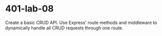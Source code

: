 # 401-lab-08

Create a basic CRUD API.
Use Express' route methods and middleware to dynamically handle all CRUD requests through one route.

